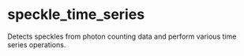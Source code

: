 # speckle_time_series
Detects speckles from photon counting data and perform various time series operations.
